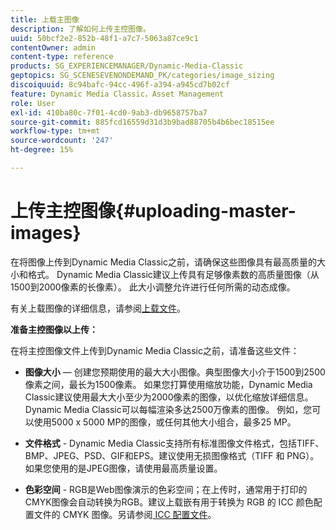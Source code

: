 ```yaml
---
title: 上载主图像
description: 了解如何上传主控图像。
uuid: 50bcf2e2-852b-48f1-a7c7-5063a87ce9c1
contentOwner: admin
content-type: reference
products: SG_EXPERIENCEMANAGER/Dynamic-Media-Classic
geptopics: SG_SCENESEVENONDEMAND_PK/categories/image_sizing
discoiquuid: 8c94bafc-94cc-496f-a394-a945cd7b02cf
feature: Dynamic Media Classic，Asset Management
role: User
exl-id: 410ba80c-7f01-4cd0-9ab3-db9658757ba7
source-git-commit: 885fcd16559d31d3b9bad88705b4b6bec18515ee
workflow-type: tm+mt
source-wordcount: '247'
ht-degree: 15%

---
```


# 上传主控图像{#uploading-master-images}

在将图像上传到Dynamic Media Classic之前，请确保这些图像具有最高质量的大小和格式。 Dynamic Media Classic建议上传具有足够像素数的高质量图像（从1500到2000像素的长像素）。 此大小调整允许进行任何所需的动态成像。

有关上载图像的详细信息，请参阅[上载文件](uploading-files.md#uploading_files)。

**准备主控图像以上传：**

在将主控图像文件上传到Dynamic Media Classic之前，请准备这些文件：

* **图像大小**  — 创建您预期使用的最大大小图像。典型图像大小介于1500到2500像素之间，最长为1500像素。 如果您打算使用缩放功能，Dynamic Media Classic建议使用最大大小至少为2000像素的图像，以优化缩放详细信息。 Dynamic Media Classic可以每幅渲染多达2500万像素的图像。 例如，您可以使用5000 x 5000 MP的图像，或任何其他大小组合，最多25 MP。

* **文件格式**  - Dynamic Media Classic支持所有标准图像文件格式，包括TIFF、BMP、JPEG、PSD、GIF和EPS。建议使用无损图像格式（TIFF 和 PNG）。如果您使用的是JPEG图像，请使用最高质量设置。

* **色彩空间** - RGB是Web图像演示的色彩空间；在上传时，通常用于打印的CMYK图像会自动转换为RGB。建议上载嵌有用于转换为 RGB 的 ICC 颜色配置文件的 CMYK 图像。另请参阅[ ICC 配置文件](/help/icc-profiles.md)。
